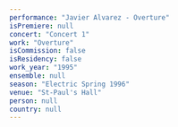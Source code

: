 ```yaml
---
performance: "Javier Alvarez - Overture"
isPremiere: null
concert: "Concert 1"
work: "Overture"
isCommission: false
isResidency: false
work_year: "1995"
ensemble: null
season: "Electric Spring 1996"
venue: "St-Paul's Hall"
person: null
country: null
---
```


